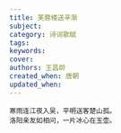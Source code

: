 ```yaml
---
title: 芙蓉楼送辛渐
subject: 
category: 诗词歌赋
tags: 
keywords: 
cover: 
authors: 王昌龄
created_when: 唐朝
updated_when: 
---
```


```
寒雨连江夜入吴，平明送客楚山孤。
洛阳亲友如相问，一片冰心在玉壶。
```
